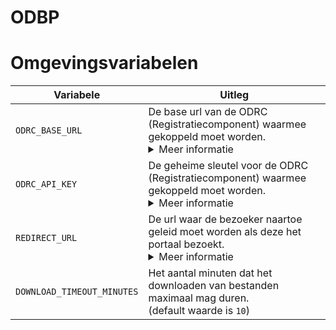 # ODBP

# Omgevingsvariabelen

| Variabele                  | Uitleg                                                                                                                                                                                        |
| -------------------------- | --------------------------------------------------------------------------------------------------------------------------------------------------------------------------------------------- |
| `ODRC_BASE_URL`            | De base url van de ODRC (Registratiecomponent) waarmee gekoppeld moet worden. <details> <summary>Meer informatie </summary>Bijvoorbeeld: `https://odrc.mijn-gemeente.nl` </details>           |
| `ODRC_API_KEY`             | De geheime sleutel voor de ODRC (Registratiecomponent) waarmee gekoppeld moet worden. <details> <summary>Meer informatie </summary>Bijvoorbeeld: `VM2B!ccnebNe.M*gxH63*NXc8iTiAGhp`</details> |
| `REDIRECT_URL`             | De url waar de bezoeker naartoe geleid moet worden als deze het portaal bezoekt. <details> <summary>Meer informatie </summary>Bijvoorbeeld: `https://www.mijn-gemeente.nl`</details>          |
| `DOWNLOAD_TIMEOUT_MINUTES` | Het aantal minuten dat het downloaden van bestanden maximaal mag duren. <br/> (default waarde is `10`)                                                                                        |
